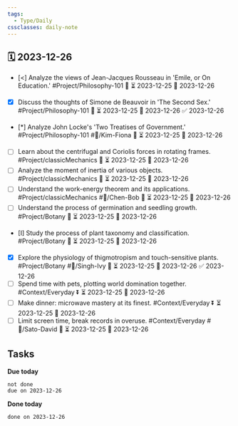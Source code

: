 ```yaml
---
tags:
  - Type/Daily
cssclasses: daily-note
---
```


## 🗓️ 2023-12-26

- [<] Analyze the views of Jean-Jacques Rousseau in 'Emile, or On Education.' #Project/Philosophy-101 🔽 ⏳ 2023-12-25 📅 2023-12-26
- [x] Discuss the thoughts of Simone de Beauvoir in 'The Second Sex.' #Project/Philosophy-101 🔽 ⏳ 2023-12-25 📅 2023-12-26 ✅ 2023-12-26
- [*] Analyze John Locke's 'Two Treatises of Government.' #Project/Philosophy-101 #👤/Kim-Fiona 🔽 ⏳ 2023-12-25 📅 2023-12-26
- [ ] Learn about the centrifugal and Coriolis forces in rotating frames. #Project/classicMechanics 🔽 ⏳ 2023-12-25 📅 2023-12-26
- [ ] Analyze the moment of inertia of various objects. #Project/classicMechanics 🔽 ⏳ 2023-12-25 📅 2023-12-26
- [ ] Understand the work-energy theorem and its applications. #Project/classicMechanics #👤/Chen-Bob 🔽 ⏳ 2023-12-25 📅 2023-12-26
- [ ] Understand the process of germination and seedling growth. #Project/Botany 🔽 ⏳ 2023-12-25 📅 2023-12-26
- [I] Study the process of plant taxonomy and classification. #Project/Botany 🔽 ⏳ 2023-12-25 📅 2023-12-26
- [x] Explore the physiology of thigmotropism and touch-sensitive plants. #Project/Botany #👤/Singh-Ivy 🔺 ⏳ 2023-12-25 📅 2023-12-26 ✅ 2023-12-26
- [ ] Spend time with pets, plotting world domination together. #Context/Everyday ⏬ ⏳ 2023-12-25 📅 2023-12-26
- [ ] Make dinner: microwave mastery at its finest. #Context/Everyday ⏬ ⏳ 2023-12-25 📅 2023-12-26
- [ ] Limit screen time, break records in overuse. #Context/Everyday #👤/Sato-David 🔼 ⏳ 2023-12-25 📅 2023-12-26

## Tasks

**Due today**

```tasks
not done
due on 2023-12-26
```

**Done today**

```tasks
done on 2023-12-26
```
            